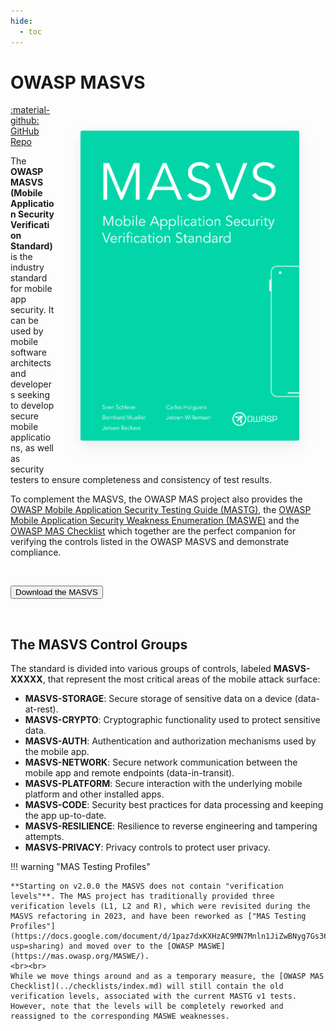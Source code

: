 ```yaml
---
hide:
  - toc
---
```


# OWASP MASVS

<img src="../assets/masvs_cover.png" align="right" style="border-radius: 3px; margin: 3em; box-shadow: rgba(149, 157, 165, 0.2) 0px 8px 24px;" width="350px" >

<a href="https://github.com/OWASP/owasp-masvs/">:material-github: GitHub Repo</a>

The **OWASP MASVS (Mobile Application Security Verification Standard)** is the industry standard for mobile app security. It can be used by mobile software architects and developers seeking to develop secure mobile applications, as well as security testers to ensure completeness and consistency of test results.

To complement the MASVS, the OWASP MAS project also provides the [OWASP Mobile Application Security Testing Guide (MASTG)](https://mas.owasp.org/MASTG), the [OWASP Mobile Application Security Weakness Enumeration (MASWE)](https://mas.owasp.org/MASWE) and the [OWASP MAS Checklist](../checklists/index.md) which together are the perfect companion for verifying the controls listed in the OWASP MASVS and demonstrate compliance.

<br>

<button class="mas-button" onclick="window.location.href='https://github.com/OWASP/owasp-masvs/releases/latest/download/OWASP_MASVS.pdf';"> Download the MASVS</button>

<br>

## The MASVS Control Groups

The standard is divided into various groups of controls, labeled **MASVS-XXXXX**, that represent the most critical areas of the mobile attack surface:

- **MASVS-STORAGE**: Secure storage of sensitive data on a device (data-at-rest).
- **MASVS-CRYPTO**: Cryptographic functionality used to protect sensitive data.
- **MASVS-AUTH**: Authentication and authorization mechanisms used by the mobile app.
- **MASVS-NETWORK**: Secure network communication between the mobile app and remote endpoints (data-in-transit).
- **MASVS-PLATFORM**: Secure interaction with the underlying mobile platform and other installed apps.
- **MASVS-CODE**: Security best practices for data processing and keeping the app up-to-date.
- **MASVS-RESILIENCE**: Resilience to reverse engineering and tampering attempts.
- **MASVS-PRIVACY**: Privacy controls to protect user privacy.

!!! warning "MAS Testing Profiles"

    **Starting on v2.0.0 the MASVS does not contain "verification levels"**. The MAS project has traditionally provided three verification levels (L1, L2 and R), which were revisited during the MASVS refactoring in 2023, and have been reworked as ["MAS Testing Profiles"](https://docs.google.com/document/d/1paz7dxKXHzAC9MN7Mnln1JiZwBNyg7Gs364AJ6KudEs/edit?usp=sharing) and moved over to the [OWASP MASWE](https://mas.owasp.org/MASWE/).
    <br><br>
    While we move things around and as a temporary measure, the [OWASP MAS Checklist](../checklists/index.md) will still contain the old verification levels, associated with the current MASTG v1 tests. However, note that the levels will be completely reworked and reassigned to the corresponding MASWE weaknesses.

<br><br>
